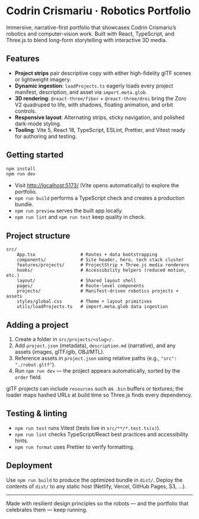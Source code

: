 # Codrin Crismariu · Robotics Portfolio

Immersive, narrative-first portfolio that showcases Codrin Crismariu’s robotics and computer-vision work. Built with React, TypeScript, and Three.js to blend long-form storytelling with interactive 3D media.

## Features

- **Project strips** pair descriptive copy with either high-fidelity glTF scenes or lightweight imagery.
- **Dynamic ingestion**: `loadProjects.ts` eagerly loads every project manifest, description, and asset via `import.meta.glob`.
- **3D rendering**: `@react-three/fiber` + `@react-three/drei` bring the Zoro V2 quadruped to life, with shadows, floating animation, and orbit controls.
- **Responsive layout**: Alternating strips, sticky navigation, and polished dark-mode styling.
- **Tooling**: Vite 5, React 18, TypeScript, ESLint, Prettier, and Vitest ready for authoring and testing.

## Getting started

```powershell
npm install
npm run dev
```

- Visit <http://localhost:5173/> (Vite opens automatically) to explore the portfolio.
- `npm run build` performs a TypeScript check and creates a production bundle.
- `npm run preview` serves the built app locally.
- `npm run lint` and `npm run test` keep quality in check.

## Project structure

```
src/
	App.tsx                 # Routes + data bootstrapping
	components/             # Site header, hero, tech stack cluster
	features/projects/      # ProjectStrip + Three.js media renderers
	hooks/                  # Accessibility helpers (reduced motion, etc.)
	layout/                 # Shared layout shell
	pages/                  # Route-level components
	projects/               # Manifest-driven robotics projects + assets
	styles/global.css       # Theme + layout primitives
	utils/loadProjects.ts   # import.meta.glob data ingestion
```

## Adding a project

1. Create a folder in `src/projects/<slug>/`.
2. Add `project.json` (metadata), `description.md` (narrative), and any assets (images, glTF/glb, OBJ/MTL).
3. Reference assets in `project.json` using relative paths (e.g., `"src": "./robot.gltf"`).
4. Run `npm run dev` — the project appears automatically, sorted by the `order` field.

glTF projects can include `resources` such as `.bin` buffers or textures; the loader maps hashed URLs at build time so Three.js finds every dependency.

## Testing & linting

- `npm run test` runs Vitest (tests live in `src/**/*.test.ts(x)`).
- `npm run lint` checks TypeScript/React best practices and accessibility hints.
- `npm run format` uses Prettier to verify formatting.

## Deployment

Use `npm run build` to produce the optimized bundle in `dist/`. Deploy the contents of `dist/` to any static host (Netlify, Vercel, GitHub Pages, S3, …).

---

Made with resilient design principles so the robots — and the portfolio that celebrates them — keep running.
